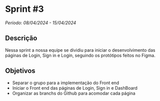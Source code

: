 # Sprint #3

*Período: 08/04/2024 - 15/04/2024*

## Descrição

Nessa sprint a nossa equipe se dividiu para iniciar o desenvolvimento das páginas de Login, Sign in e Login, seguindo os protótipos feitos no Figma.

## Objetivos

- Separar o grupo para a implementação do Front end
- Iniciar o Front end das páginas de Login, Sign in e DashBoard
- Organizar as branchs do Github para acomodar cada página

